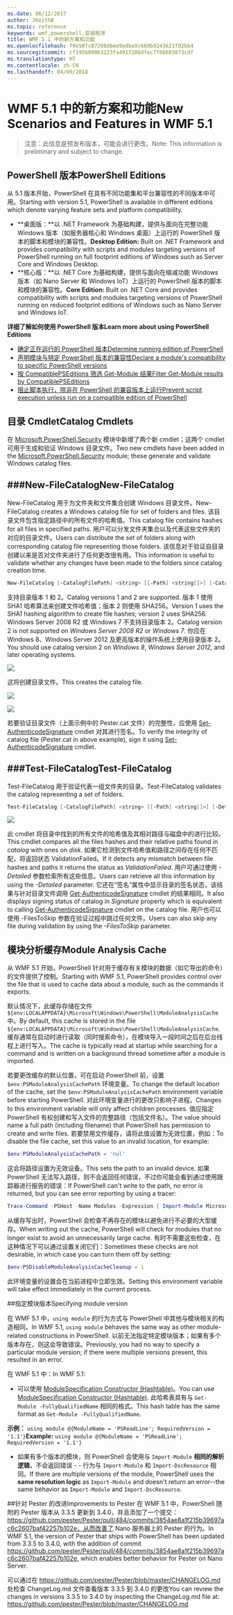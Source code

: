 ```yaml
---
ms.date: 06/12/2017
author: JKeithB
ms.topic: reference
keywords: wmf,powershell,安装程序
title: WMF 5.1 中的新方案和功能
ms.openlocfilehash: f0e50fc87208d6ee9edba9c660b9243621f02bb4
ms.sourcegitcommit: cf195b090b3223fa4917206dfec7f0b603873cdf
ms.translationtype: HT
ms.contentlocale: zh-CN
ms.lasthandoff: 04/09/2018
---
```

# <a name="new-scenarios-and-features-in-wmf-51"></a><span data-ttu-id="91256-103">WMF 5.1 中的新方案和功能</span><span class="sxs-lookup"><span data-stu-id="91256-103">New Scenarios and Features in WMF 5.1</span></span> #

> <span data-ttu-id="91256-104">注意：此信息是预发布版本，可能会进行更改。</span><span class="sxs-lookup"><span data-stu-id="91256-104">Note: This information is preliminary and subject to change.</span></span>

## <a name="powershell-editions"></a><span data-ttu-id="91256-105">PowerShell 版本</span><span class="sxs-lookup"><span data-stu-id="91256-105">PowerShell Editions</span></span> ##
<span data-ttu-id="91256-106">从 5.1 版本开始，PowerShell 在具有不同功能集和平台兼容性的不同版本中可用。</span><span class="sxs-lookup"><span data-stu-id="91256-106">Starting with version 5.1, PowerShell is available in different editions which denote varying feature sets and platform compatibility.</span></span>

- <span data-ttu-id="91256-107">**桌面版：**以 .NET Framework 为基础构建，提供与面向在完整功能 Windows 版本（如服务器核心和 Windows 桌面）上运行的 PowerShell 版本的脚本和模块的兼容性。</span><span class="sxs-lookup"><span data-stu-id="91256-107">**Desktop Edition:** Built on .NET Framework and provides compatibility with scripts and modules targeting versions of PowerShell running on full footprint editions of Windows such as Server Core and Windows Desktop.</span></span>
- <span data-ttu-id="91256-108">**核心版：**以 .NET Core 为基础构建，提供与面向在缩减功能 Windows 版本（如 Nano Server 和 Windows IoT）上运行的 PowerShell 版本的脚本和模块的兼容性。</span><span class="sxs-lookup"><span data-stu-id="91256-108">**Core Edition:** Built on .NET Core and provides compatibility with scripts and modules targeting versions of PowerShell running on reduced footprint editions of Windows such as Nano Server and Windows IoT.</span></span>

<span data-ttu-id="91256-109">**详细了解如何使用 PowerShell 版本**</span><span class="sxs-lookup"><span data-stu-id="91256-109">**Learn more about using PowerShell Editions**</span></span>
- [<span data-ttu-id="91256-110">确定正在运行的 PowerShell 版本</span><span class="sxs-lookup"><span data-stu-id="91256-110">Determine running edition of PowerShell</span></span>]()
- [<span data-ttu-id="91256-111">声明模块与特定 PowerShell 版本的兼容性</span><span class="sxs-lookup"><span data-stu-id="91256-111">Declare a module's compatibility to specific PowerShell versions</span></span>]()
- [<span data-ttu-id="91256-112">按 CompatiblePSEditions 筛选 Get-Module 结果</span><span class="sxs-lookup"><span data-stu-id="91256-112">Filter Get-Module results by CompatiblePSEditions</span></span>]()
- [<span data-ttu-id="91256-113">阻止脚本执行，除非在 PowerShell 的兼容版本上运行</span><span class="sxs-lookup"><span data-stu-id="91256-113">Prevent script execution unless run on a compatible edition of PowerShell</span></span>]()

## <a name="catalog-cmdlets"></a><span data-ttu-id="91256-114">目录 Cmdlet</span><span class="sxs-lookup"><span data-stu-id="91256-114">Catalog Cmdlets</span></span>

<span data-ttu-id="91256-115">在 [Microsoft.PowerShell.Security](https://technet.microsoft.com/library/hh847877.aspx) 模块中新增了两个新 cmdlet；这两个 cmdlet 可用于生成和验证 Windows 目录文件。</span><span class="sxs-lookup"><span data-stu-id="91256-115">Two new cmdlets have been added in the [Microsoft.PowerShell.Security](https://technet.microsoft.com/library/hh847877.aspx) module; these generate and validate Windows catalog files.</span></span>

###<a name="new-filecatalog"></a><span data-ttu-id="91256-116">New-FileCatalog</span><span class="sxs-lookup"><span data-stu-id="91256-116">New-FileCatalog</span></span>
--------------------------------

<span data-ttu-id="91256-117">New-FileCatalog 用于为文件夹和文件集合创建 Windows 目录文件。</span><span class="sxs-lookup"><span data-stu-id="91256-117">New-FileCatalog creates a Windows catalog file for set of folders and files.</span></span>
<span data-ttu-id="91256-118">该目录文件包含指定路径中的所有文件的哈希值。</span><span class="sxs-lookup"><span data-stu-id="91256-118">This catalog file contains hashes for all files in specified paths.</span></span>
<span data-ttu-id="91256-119">用户可以分发文件夹集合以及代表这些文件夹的对应的目录文件。</span><span class="sxs-lookup"><span data-stu-id="91256-119">Users can distribute the set of folders along with corresponding catalog file representing those folders.</span></span>
<span data-ttu-id="91256-120">该信息对于验证自目录创建以来是否对文件夹进行了任何更改很有用。</span><span class="sxs-lookup"><span data-stu-id="91256-120">This information is useful to validate whether any changes have been made to the folders since catalog creation time.</span></span>

```powershell
New-FileCatalog [-CatalogFilePath] <string> [[-Path] <string[]>] [-CatalogVersion <int>] [-WhatIf] [-Confirm] [<CommonParameters>]
```
<span data-ttu-id="91256-121">支持目录版本 1 和 2。</span><span class="sxs-lookup"><span data-stu-id="91256-121">Catalog versions 1 and 2 are supported.</span></span>
<span data-ttu-id="91256-122">版本 1 使用 SHA1 哈希算法来创建文件哈希值；版本 2 则使用 SHA256。</span><span class="sxs-lookup"><span data-stu-id="91256-122">Version 1 uses the SHA1 hashing algorithm to create file hashes; version 2 uses SHA256.</span></span>
<span data-ttu-id="91256-123">Windows Server 2008 R2 或 Windows 7 不支持目录版本 2。</span><span class="sxs-lookup"><span data-stu-id="91256-123">Catalog version 2 is not supported on *Windows Server 2008 R2* or *Windows 7*.</span></span>
<span data-ttu-id="91256-124">你应在 Windows 8、Windows Server 2012 及更高版本的操作系统上使用目录版本 2。</span><span class="sxs-lookup"><span data-stu-id="91256-124">You should use catalog version 2 on *Windows 8*, *Windows Server 2012*, and later operating systems.</span></span>

![](../images/NewFileCatalog.jpg)

<span data-ttu-id="91256-125">这将创建目录文件。</span><span class="sxs-lookup"><span data-stu-id="91256-125">This creates the catalog file.</span></span>

![](../images/CatalogFile1.jpg)

![](../images/CatalogFile2.jpg)

<span data-ttu-id="91256-126">若要验证目录文件（上面示例中的 Pester.cat 文件）的完整性，应使用 [Set-AuthenticodeSignature](https://technet.microsoft.com/library/hh849819.aspx) cmdlet 对其进行签名。</span><span class="sxs-lookup"><span data-stu-id="91256-126">To verify the integrity of catalog file (Pester.cat in above example), sign it using [Set-AuthenticodeSignature](https://technet.microsoft.com/library/hh849819.aspx) cmdlet.</span></span>


###<a name="test-filecatalog"></a><span data-ttu-id="91256-127">Test-FileCatalog</span><span class="sxs-lookup"><span data-stu-id="91256-127">Test-FileCatalog</span></span>
--------------------------------

<span data-ttu-id="91256-128">Test-FileCatalog 用于验证代表一组文件夹的目录。</span><span class="sxs-lookup"><span data-stu-id="91256-128">Test-FileCatalog validates the catalog representing a set of folders.</span></span>

```powershell
Test-FileCatalog [-CatalogFilePath] <string> [[-Path] <string[]>] [-Detailed] [-FilesToSkip <string[]>] [-WhatIf] [-Confirm] [<CommonParameters>]
```

![](../images/TestFileCatalog.jpg)

<span data-ttu-id="91256-129">此 cmdlet 将目录中找到的所有文件的哈希值及其相对路径与磁盘中的进行比较。</span><span class="sxs-lookup"><span data-stu-id="91256-129">This cmdlet compares all the files hashes and their relative paths found in *catalog* with ones on *disk*.</span></span>
<span data-ttu-id="91256-130">如果它检测到文件哈希值和路径之间存在任何不匹配，将返回状态 ValidationFailed。</span><span class="sxs-lookup"><span data-stu-id="91256-130">If it detects any mismatch between file hashes and paths it returns the status as *ValidationFailed*.</span></span>
<span data-ttu-id="91256-131">用户可通过使用 *-Detailed* 参数检索所有这些信息。</span><span class="sxs-lookup"><span data-stu-id="91256-131">Users can retrieve all this information by using the *-Detailed* parameter.</span></span>
<span data-ttu-id="91256-132">它还在“签名”属性中显示目录的签名状态，该结果与针对目录文件调用 [Get-AuthenticodeSignature](https://technet.microsoft.com/library/hh849805.aspx) cmdlet 的结果相同。</span><span class="sxs-lookup"><span data-stu-id="91256-132">It also displays signing status of catalog in *Signature* property which is equivalent to calling [Get-AuthenticodeSignature](https://technet.microsoft.com/library/hh849805.aspx) cmdlet on the catalog file.</span></span>
<span data-ttu-id="91256-133">用户也可以使用 -FilesToSkip 参数在验证过程中跳过任何文件。</span><span class="sxs-lookup"><span data-stu-id="91256-133">Users can also skip any file during validation by using the *-FilesToSkip* parameter.</span></span>


## <a name="module-analysis-cache"></a><span data-ttu-id="91256-134">模块分析缓存</span><span class="sxs-lookup"><span data-stu-id="91256-134">Module Analysis Cache</span></span> ##
<span data-ttu-id="91256-135">从 WMF 5.1 开始，PowerShell 针对用于缓存有关模块的数据（如它导出的命令）的文件提供了控制。</span><span class="sxs-lookup"><span data-stu-id="91256-135">Starting with WMF 5.1, PowerShell provides control over the file that is used to cache data about a module, such as the commands it exports.</span></span>

<span data-ttu-id="91256-136">默认情况下，此缓存存储在文件 `${env:LOCALAPPDATA}\Microsoft\Windows\PowerShell\ModuleAnalysisCache` 中。</span><span class="sxs-lookup"><span data-stu-id="91256-136">By default, this cache is stored in the file `${env:LOCALAPPDATA}\Microsoft\Windows\PowerShell\ModuleAnalysisCache`.</span></span>
<span data-ttu-id="91256-137">缓存通常在启动时进行读取（同时搜索命令），在模块导入一段时间之后在后台线程上进行写入。</span><span class="sxs-lookup"><span data-stu-id="91256-137">The cache is typically read at startup while searching for a command and is written on a background thread sometime after a module is imported.</span></span>

<span data-ttu-id="91256-138">若要更改缓存的默认位置，可在启动 PowerShell 前，设置 `$env:PSModuleAnalysisCachePath` 环境变量。</span><span class="sxs-lookup"><span data-stu-id="91256-138">To change the default location of the cache, set the `$env:PSModuleAnalysisCachePath` environment variable before starting PowerShell.</span></span>
<span data-ttu-id="91256-139">对此环境变量进行的更改只影响子进程。</span><span class="sxs-lookup"><span data-stu-id="91256-139">Changes to this environment variable will only affect children processes.</span></span>
<span data-ttu-id="91256-140">值应指定 PowerShell 有权创建和写入文件的完整路径（包括文件名）。</span><span class="sxs-lookup"><span data-stu-id="91256-140">The value should name a full path (including filename) that PowerShell has permission to create and write files.</span></span>
<span data-ttu-id="91256-141">若要禁用文件缓存，请将此值设置为无效位置，例如：</span><span class="sxs-lookup"><span data-stu-id="91256-141">To disable the file cache, set this value to an invalid location, for example:</span></span>

```powershell
$env:PSModuleAnalysisCachePath = 'nul'
```

<span data-ttu-id="91256-142">这会将路径设置为无效设备。</span><span class="sxs-lookup"><span data-stu-id="91256-142">This sets the path to an invalid device.</span></span>
<span data-ttu-id="91256-143">如果 PowerShell 无法写入路径，则不会返回任何错误，不过你可能会看到通过使用跟踪器进行报告的错误：</span><span class="sxs-lookup"><span data-stu-id="91256-143">If PowerShell can't write to the path, no error is returned, but you can see error reporting by using a tracer:</span></span>

```powershell
Trace-Command -PSHost -Name Modules -Expression { Import-Module Microsoft.PowerShell.Management -Force }
```

<span data-ttu-id="91256-144">从缓存写出时，PowerShell 会检查不再存在的模块以避免进行不必要的大型缓存。</span><span class="sxs-lookup"><span data-stu-id="91256-144">When writing out the cache, PowerShell will check for modules that no longer exist to avoid an unnecessarily large cache.</span></span>
<span data-ttu-id="91256-145">有时不需要这些检查，在这种情况下可以通过设置关闭它们：</span><span class="sxs-lookup"><span data-stu-id="91256-145">Sometimes these checks are not desirable, in which case you can turn them off by setting:</span></span>

```powershell
$env:PSDisableModuleAnalysisCacheCleanup = 1
```

<span data-ttu-id="91256-146">此环境变量的设置会在当前进程中立即生效。</span><span class="sxs-lookup"><span data-stu-id="91256-146">Setting this environment variable will take effect immediately in the current process.</span></span>

##<a name="specifying-module-version"></a><span data-ttu-id="91256-147">指定模块版本</span><span class="sxs-lookup"><span data-stu-id="91256-147">Specifying module version</span></span>

<span data-ttu-id="91256-148">在 WMF 5.1 中，`using module` 的行为方式与 PowerShell 中其他与模块相关的构造相同。</span><span class="sxs-lookup"><span data-stu-id="91256-148">In WMF 5.1, `using module` behaves the same way as other module-related constructions in PowerShell.</span></span>
<span data-ttu-id="91256-149">以前无法指定特定模块版本；如果有多个版本存在，则这会导致错误。</span><span class="sxs-lookup"><span data-stu-id="91256-149">Previously, you had no way to specify a particular module version; if there were multiple versions present, this resulted in an error.</span></span>


<span data-ttu-id="91256-150">在 WMF 5.1 中：</span><span class="sxs-lookup"><span data-stu-id="91256-150">In WMF 5.1:</span></span>

* <span data-ttu-id="91256-151">可以使用 [ModuleSpecification Constructor (Hashtable)](https://msdn.microsoft.com/library/jj136290)。</span><span class="sxs-lookup"><span data-stu-id="91256-151">You can use [ModuleSpecification Constructor (Hashtable)](https://msdn.microsoft.com/library/jj136290).</span></span>
<span data-ttu-id="91256-152">此哈希表具有与 `Get-Module -FullyQualifiedName` 相同的格式。</span><span class="sxs-lookup"><span data-stu-id="91256-152">This hash table has the same format as `Get-Module -FullyQualifiedName`.</span></span>

<span data-ttu-id="91256-153">**示例：** `using module @{ModuleName = 'PSReadLine'; RequiredVersion = '1.1'}`</span><span class="sxs-lookup"><span data-stu-id="91256-153">**Example:** `using module @{ModuleName = 'PSReadLine'; RequiredVersion = '1.1'}`</span></span>

* <span data-ttu-id="91256-154">如果有多个版本的模块，则 PowerShell 会使用与 `Import-Module` **相同的解析逻辑**，不会返回错误 - - 行为与 `Import-Module` 和 `Import-DscResource` 相同。</span><span class="sxs-lookup"><span data-stu-id="91256-154">If there are multiple versions of the module, PowerShell uses the **same resolution logic** as `Import-Module` and doesn't return an error--the same behavior as `Import-Module` and `Import-DscResource`.</span></span>


##<a name="improvements-to-pester"></a><span data-ttu-id="91256-155">针对 Pester 的改进</span><span class="sxs-lookup"><span data-stu-id="91256-155">Improvements to Pester</span></span>
<span data-ttu-id="91256-156">在 WMF 5.1 中，PowerShell 随附的 Pester 版本从 3.3.5 更新到 3.4.0，并且添加了一个提交：https://github.com/pester/Pester/pull/484/commits/3854ae8a1f215b39697ac6c2607baf42257b102e，从而改善了 Nano 服务器上的 Pester 的行为。</span><span class="sxs-lookup"><span data-stu-id="91256-156">In WMF 5.1, the version of Pester that ships with PowerShell has been updated from 3.3.5 to 3.4.0, with the addition of commit https://github.com/pester/Pester/pull/484/commits/3854ae8a1f215b39697ac6c2607baf42257b102e, which enables better behavior for Pester on Nano Server.</span></span>

<span data-ttu-id="91256-157">可以通过在 https://github.com/pester/Pester/blob/master/CHANGELOG.md 处检查 ChangeLog.md 文件查看版本 3.3.5 到 3.4.0 的更改</span><span class="sxs-lookup"><span data-stu-id="91256-157">You can review the changes in versions 3.3.5 to 3.4.0 by inspecting the ChangeLog.md file at: https://github.com/pester/Pester/blob/master/CHANGELOG.md</span></span>